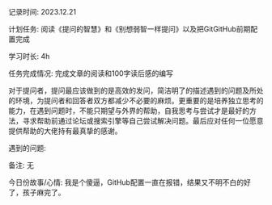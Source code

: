 记录时间: 2023.12.21

计划任务: 阅读《提问的智慧》和《别想弱智一样提问》以及把GitGitHub前期配置完成

学习时长: 4h

任务完成情况: 完成文章的阅读和100字读后感的编写

对于提问者，提问最应该做到的是高效的发问，简洁明了的描述遇到的问题及所处的环境，为提问者和回答者双方都减少不必要的麻烦。更重要的是培养独立思考的能力，在遇到问题时，不能只期望与外界的帮助，自我思考与尝试才是最好的方法，寻求帮助前通过论坛或搜索引擎等自己尝试解决问题。最后应对任何一位愿意提供帮助的大佬持有最真挚的感谢。

遇到的问题: 

备注:  无

今日份故事/心情: 我是个傻逼，GitHub配置一直在报错，结果又不明不白的好了，孩子麻完了。
